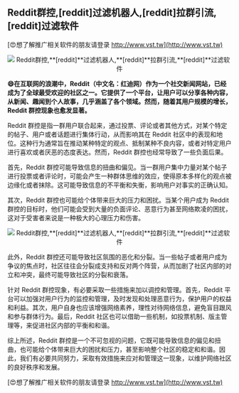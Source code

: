 ## **Reddit群控,**[reddit]**过滤机器人,**[reddit]**拉群引流,**[reddit]**过滤软件**

[😍想了解推广相关软件的朋友请登录 http://www.vst.tw](http://www.vst.tw)

 <center><img src="https://vst.tw/MP4/tuiguang/png/4.png" alt="Reddit群控,**[reddit]**过滤机器人,**[reddit]**拉群引流,**[reddit]**过滤软件"></center>

**😄在互联网的浪潮中，Reddit（中文名：红迪网）作为一个社交新闻网站，已经成为了全球最受欢迎的社区之一。它提供了一个平台，让用户可以分享各种内容，从新闻、趣闻到个人故事，几乎涵盖了各个领域。然而，随着其用户规模的增长，Reddit 群控现象也愈发显著。**

Reddit 群控是指一群用户联合起来，通过投票、评论或者其他方式，对某个特定的帖子、用户或者话题进行集体行动，从而影响其在 Reddit 社区中的表现和地位。这种行为通常旨在推动某种特定的观点、抵制某种不良内容，或者对特定用户进行喜欢或者厌恶的态度表达。然而，Reddit 群控也经常导致了一些负面后果。

首先，Reddit 群控可能导致信息的扭曲和偏见。当一群用户集中力量对某个帖子进行投票或者评论时，可能会产生一种群体思维的效应，使得原本多样化的观点被边缘化或者抹除。这可能导致信息的不平衡和失衡，影响用户对事实的正确认知。

其次，Reddit 群控也可能给个体带来巨大的压力和困扰。当某个用户成为 Reddit 群控的目标时，他们可能会受到大量的负面评论、恶意行为甚至网络欺凌的困扰，这对于受害者来说是一种极大的心理压力和伤害。

 <center><img src="https://vst.tw/MP4/tuiguang/png/3.png" alt="Reddit群控,**[reddit]**过滤机器人,**[reddit]**拉群引流,**[reddit]**过滤软件"></center>

此外，Reddit 群控还可能导致社区氛围的恶化和分裂。当一些帖子或者用户成为争议的焦点时，社区往往会分裂成支持和反对两个阵营，从而加剧了社区内部的对立和冲突，最终可能导致社区的分裂和衰落。

针对 Reddit 群控现象，有必要采取一些措施来加以调控和管理。首先，Reddit 平台可以加强对用户行为的监控和管理，及时发现和处理恶意行为，保护用户的权益和利益。其次，用户自身也应该增强网络素养，理性对待网络信息，避免盲目跟风和参与群体行为。最后，Reddit 社区也可以借助一些机制，如投票机制、版主管理等，来促进社区内部的平衡和和谐。

综上所述，Reddit 群控是一个不可忽视的问题，它既可能导致信息的偏见和扭曲，也可能给个体带来巨大的困扰和压力，甚至影响整个社区的稳定和和谐。因此，我们有必要共同努力，采取有效措施来应对和管理这一现象，以维护网络社区的良好秩序和发展。

[😍想了解推广相关软件的朋友请登录 http://www.vst.tw](http://www.vst.tw)



